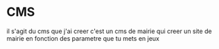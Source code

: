 # CMS
il s'agit du cms que j'ai creer
c'est un cms de mairie qui creer un site de mairie en fonction des parametre que tu mets en jeux

